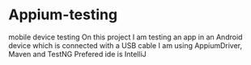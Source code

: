 # Appium-testing
mobile device testing
On this project I am testing an app in an Android device which is connected with a USB cable
I am using AppiumDriver, Maven and TestNG
Prefered ide is IntelliJ
